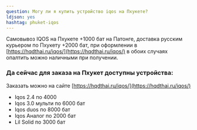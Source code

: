```yaml
---
question: Могу ли я купить устройство iqos на Пхукете?
ldjson: yes 
hashtag: phuket-iqos
---
```


Самовывоз IQOS на Пхукете +1000 бат на Патонге, доставка русским курьером по Пхукету +2000 бат, при оформлении в  [https://hqdthai.ru/iqos/](https://hqdthai.ru/iqos/) в обоих случаях опалтить можно наличными при получении. 

### Да сейчас для заказа на Пхукет доступны устройства:

Заказать можно на сайте [https://hqdthai.ru/iqos/](https://hqdthai.ru/iqos/)

* Iqos 2.4 по 4000
* Iqos 3.0 мульти по 6000  бат
* Iqos duos по 8000 бат
* Iqos Аналог по 2000 бат
* Lil Solid по 3000 бат



 
